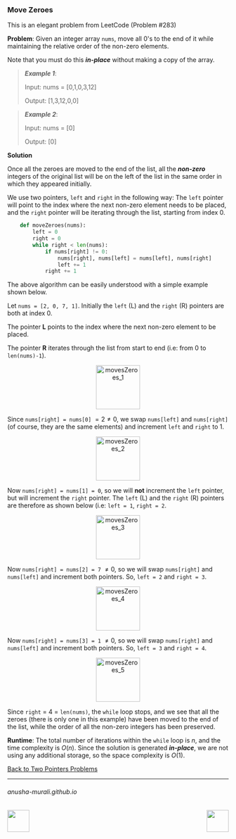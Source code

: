 ### Move Zeroes

This is an elegant problem from LeetCode (Problem #283)

**Problem**: Given an integer array `nums`, move all 0's to the end of it while maintaining the relative order 
of the non-zero elements.

Note that you must do this ***in-place*** without making a copy of the array.

 

> ***Example 1***:
> 
> Input: nums = [0,1,0,3,12]
> 
> Output: [1,3,12,0,0]


> ***Example 2***:
> 
> Input: nums = [0]
> 
> Output: [0]

**Solution**

Once all the zeroes are moved to the end of the list, all the ***non-zero*** integers of the original list will be on the left of the list in the same order in which they appeared initially. 

We use two pointers, `left` and `right` in the following way: The `left` pointer will point to the index where the next non-zero element needs to be placed, and the `right` pointer will be iterating through the list, starting from index 0.

```python
    def moveZeroes(nums):
        left = 0
        right = 0
        while right < len(nums):
            if nums[right] != 0:
                nums[right], nums[left] = nums[left], nums[right]
                left += 1
            right += 1
```

The above algorithm can be easily understood with a simple example shown below. 

Let `nums = [2, 0, 7, 1]`. Initially the `left` (L) and the `right` (R) pointers are both at index 0.

The pointer **L** points to the index where the next non-zero element to be placed.

The pointer **R** iterates through the list from start to end (i.e: from 0 to `len(nums)-1`).

<p align="center">
<img width="100" alt="movesZeroes_1" src="https://github.com/user-attachments/assets/212c47ae-88bf-448a-b506-864df9cbf487" />
</p>

Since `nums[right] = nums[0]` $=2\neq0$, we swap `nums[left]` and `nums[right]` (of course, they are the same elements) and increment `left` and `right` to 1.

<p align="center">
<img width="100" alt="movesZeroes_2" src="https://github.com/user-attachments/assets/84f0e054-91ae-4f94-999a-4949637e3a14" />
</p>

Now `nums[right] = nums[1] = 0`, so we will **not** increment the `left` pointer, but will increment the `right` pointer. The `left` (L) and the `right` (R) pointers are therefore as shown below (i.e: `left = 1`, `right = 2`.

<p align="center">
<img width="100" alt="movesZeroes_3" src="https://github.com/user-attachments/assets/2c7046ef-e28f-4c06-9399-451777b5704a" />
</p>

Now `nums[right] = nums[2] = 7` $\neq 0$, so we will swap `nums[right]` and `nums[left]` and increment both pointers. So, `left = 2` and `right = 3`.

<p align="center">
<img width="100" alt="movesZeroes_4" src="https://github.com/user-attachments/assets/ef8e982e-728a-4ceb-9b47-837b938b5b80" />
</p>

Now `nums[right] = nums[3] = 1` $\neq 0$, so we will swap `nums[right]` and `nums[left]` and increment both pointers. So, `left = 3` and `right = 4`.

<p align="center">
<img width="100" alt="movesZeroes_5" src="https://github.com/user-attachments/assets/4d4b6198-e52e-4389-8f0c-21971d33a2ea" />
</p>

Since `right` = 4 = `len(nums)`, the `while` loop stops, and we see that all the zeroes (there is only one in this example) have been moved to the end of the list, while the order of all the non-zero integers has been preserved.

**Runtime**: The total number of iterations within the `while` loop is $n$, and the time complexity is $O(n)$. Since the solution is generated ***in-place***, we are not using any additional storage, so the space complexity is $O(1)$.

[Back to Two Pointers Problems](./problems.md)

* * *
###### anusha-murali.github.io

<img src="https://github.com/anusha-murali/anusha-murali.github.io/assets/111596338/639243aa-2857-4595-a65a-7852762bb002" width="50" height="50" align="left">

[<img src="https://github.com/user-attachments/assets/989cfb30-4fb8-40f8-a812-8a054869aa32" width="50" height="50" align="right">](../index.md)
